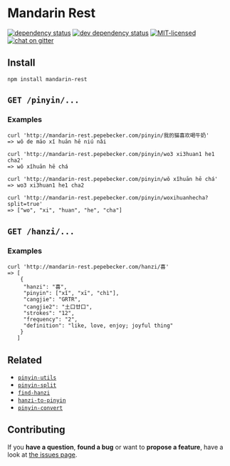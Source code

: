 # Mandarin Rest

[![dependency status](https://img.shields.io/david/pepebecker/mandarin-rest.svg)](https://david-dm.org/pepebecker/mandarin-rest)
[![dev dependency status](https://img.shields.io/david/dev/pepebecker/mandarin-rest.svg)](https://david-dm.org/pepebecker/mandarin-rest#info=devDependencies)
[![MIT-licensed](https://img.shields.io/github/license/pepebecker/mandarin-rest.svg)](https://opensource.org/licenses/MIT)
[![chat on gitter](https://badges.gitter.im/pepebecker.svg)](https://gitter.im/pepebecker)

## Install

```shell
npm install mandarin-rest
```

## `GET /pinyin/...`

### Examples

```shell
curl 'http://mandarin-rest.pepebecker.com/pinyin/我的猫喜欢喝牛奶'
=> wǒ de māo xǐ huān hē niú nǎi
```

```shell
curl 'http://mandarin-rest.pepebecker.com/pinyin/wo3 xi3huan1 he1 cha2'
=> wǒ xǐhuān hē chá
```

```shell
curl 'http://mandarin-rest.pepebecker.com/pinyin/wǒ xǐhuān hē chá'
=> wo3 xi3huan1 he1 cha2
```

```shell
curl 'http://mandarin-rest.pepebecker.com/pinyin/woxihuanhecha?split=true'
=> ["wo", "xi", "huan", "he", "cha"]
```

## `GET /hanzi/...`

### Examples

```shell
curl 'http://mandarin-rest.pepebecker.com/hanzi/喜'
=> [
    {
     "hanzi": "喜",
     "pinyin": ["xǐ", "xī", "chì"],
     "cangjie": "GRTR",
     "cangjie2": "土口廿口",
     "strokes": "12",
     "frequency": "2",
     "definition": "like, love, enjoy; joyful thing"
    }
   ]
```

## Related

- [`pinyin-utils`](https://github.com/pepebecker/pinyin-utils)
- [`pinyin-split`](https://github.com/pepebecker/pinyin-split)
- [`find-hanzi`](https://github.com/pepebecker/find-hanzi)
- [`hanzi-to-pinyin`](https://github.com/pepebecker/hanzi-to-pinyin)
- [`pinyin-convert`](https://github.com/pepebecker/pinyin-convert)

## Contributing

If you **have a question**, **found a bug** or want to **propose a feature**, have a look at [the issues page](https://github.com/pepebecker/mandarin-rest/issues).